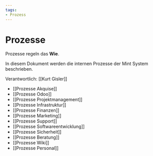 ```yaml
---
tags:
- Prozess
---
```


# Prozesse
Prozesse regeln das **Wie**.

In diesem Dokument werden die internen Prozesse der Mint System beschrieben.

Verantwortlich: [[Kurt Gisler]]

* [[Prozesse Akquise]]
* [[Prozesse Odoo]]
* [[Prozesse Projektmanagement]]
* [[Prozesse Infrastruktur]]
* [[Prozesse Finanzen]]
* [[Prozesse Marketing]]
* [[Prozesse Support]]
* [[Prozesse Softwareentwicklung]]
* [[Prozesse Sicherheit]]
* [[Prozesse Beratung]]
* [[Prozesse Wiki]]
* [[Prozesse Personal]]